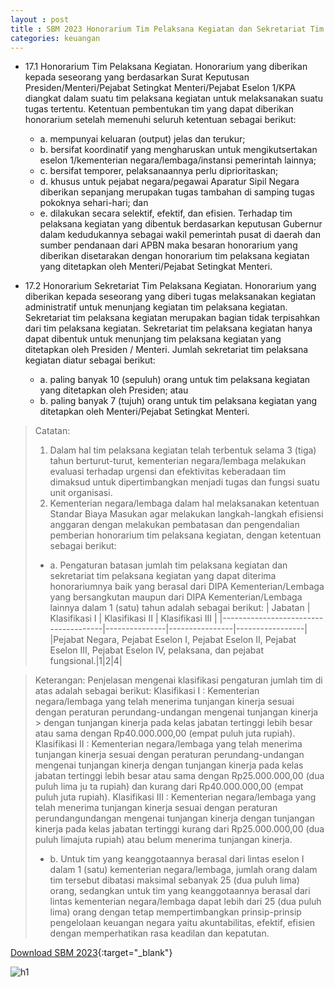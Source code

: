 ```yaml
---
layout : post
title : SBM 2023 Honorarium Tim Pelaksana Kegiatan dan Sekretariat Tim Pelaksana Kegiatan
categories: keuangan
---
```


- 17.1 Honorarium Tim Pelaksana Kegiatan. Honorarium yang diberikan kepada seseorang yang berdasarkan Surat Keputusan Presiden/Menteri/Pejabat Setingkat Menteri/Pejabat Eselon 1/KPA diangkat dalam suatu tim pelaksana kegiatan untuk melaksanakan suatu tugas tertentu. Ketentuan pembentukan tim yang dapat diberikan honorarium setelah memenuhi seluruh ketentuan sebagai berikut:
   - a. mempunyai keluaran (output) jelas dan terukur;
   - b. bersifat koordinatif yang mengharuskan untuk mengikutsertakan eselon 1/kementerian negara/lembaga/instansi pemerintah lainnya;
   - c. bersifat temporer, pelaksanaannya perlu diprioritaskan;
   - d. khusus untuk pejabat negara/pegawai Aparatur Sipil Negara diberikan sepanjang merupakan tugas tambahan di samping tugas pokoknya sehari-hari; dan
   - e. dilakukan secara selektif, efektif, dan efisien.
Terhadap tim pelaksana kegiatan yang dibentuk berdasarkan keputusan Gubernur dalam kedudukannya sebagai wakil pemerintah pusat di daerah dan sumber pendanaan dari APBN maka besaran honorarium yang diberikan disetarakan dengan honorarium tim pelaksana kegiatan yang ditetapkan oleh Menteri/Pejabat Setingkat Menteri.

- 17.2 Honorarium Sekretariat Tim Pelaksana Kegiatan. Honorarium yang diberikan kepada seseorang yang diberi tugas melaksanakan kegiatan administratif untuk menunjang kegiatan tim pelaksana kegiatan. Sekretariat tim pelaksana kegiatan merupakan bagian tidak terpisahkan dari tim pelaksana kegiatan. Sekretariat tim pelaksana kegiatan hanya dapat dibentuk untuk menunjang tim pelaksana kegiatan yang ditetapkan oleh Presiden / Menteri. Jumlah sekretariat tim pelaksana kegiatan diatur sebagai berikut:
   - a. paling banyak 10 (sepuluh) orang untuk tim pelaksana kegiatan yang ditetapkan oleh Presiden; atau
   - b. paling banyak 7 (tujuh) orang untuk tim pelaksana kegiatan yang ditetapkan oleh Menteri/Pejabat Setingkat Menteri.
> Catatan:
> 1. Dalam hal tim pelaksana kegiatan telah terbentuk selama 3 (tiga) tahun berturut-turut, kementerian negara/lembaga melakukan evaluasi terhadap urgensi dan efektivitas keberadaan tim dimaksud untuk dipertimbangkan menjadi tugas dan fungsi suatu unit organisasi.
> 2. Kementerian negara/lembaga dalam hal melaksanakan ketentuan Standar Biaya Masukan agar melakukan langkah-langkah efisiensi anggaran dengan melakukan pembatasan dan pengendalian pemberian honorarium tim pelaksana kegiatan, dengan ketentuan sebagai berikut:
>   - a. Pengaturan batasan jumlah tim pelaksana kegiatan dan sekretariat tim pelaksana kegiatan yang dapat diterima honorariumnya baik yang berasal dari DIPA Kementerian/Lembaga yang bersangkutan maupun dari DIPA Kementerian/Lembaga lainnya dalam 1 (satu) tahun adalah sebagai berikut:
| Jabatan                              | Klasifikasi I | Klasifikasi II | Klasifikasi III |
|--------------------------------------|---------------|----------------|-----------------|
|Pejabat Negara, Pejabat Eselon I, Pejabat Eselon II, Pejabat Eselon III, Pejabat Eselon IV, pelaksana, dan pejabat fungsional.|1|2|4|

> Keterangan:
> Penjelasan mengenai klasifikasi pengaturan jumlah tim di atas adalah sebagai berikut:
> Klasifikasi I : Kementerian negara/lembaga yang telah menerima tunjangan kinerja sesuai dengan peraturan perundang-undangan mengenai tunjangan kinerja > dengan tunjangan kinerja pada kelas jabatan tertinggi lebih besar atau sama dengan Rp40.000.000,00 (empat puluh juta rupiah). 
> Klasifikasi II : Kementerian negara/lembaga yang telah menerima tunjangan kinerja sesuai dengan peraturan perundang-undangan mengenai tunjangan kinerja dengan tunjangan kinerja pada kelas jabatan tertinggi lebih besar atau sama dengan Rp25.000.000,00 (dua puluh lima ju ta rupiah) dan kurang dari Rp40.000.000,00 (empat puluh juta rupiah).
> Klasifikasi III : Kementerian negara/lembaga yang telah menerima tunjangan kinerja sesuai dengan peraturan perundangundangan mengenai tunjangan kinerja dengan tunjangan kinerja pada kelas jabatan tertinggi kurang dari Rp25.000.000,00 (dua puluh limajuta rupiah) atau belum menerima tunjangan kinerja.
>   - b. Untuk tim yang keanggotaannya berasal dari lintas eselon I dalam 1 (satu) kementerian negara/lembaga, jumlah orang dalam tim tersebut dibatasi maksimal sebanyak 25 (dua puluh lima) orang, sedangkan untuk tim yang keanggotaannya berasal dari lintas kementerian negara/lembaga dapat lebih dari 25 (dua puluh lima) orang dengan tetap mempertimbangkan prinsip-prinsip pengelolaan keuangan negara yaitu akuntabilitas, efektif, efisien dengan memperhatikan rasa keadilan dan kepatutan.

[Download SBM 2023](https://firebasestorage.googleapis.com/v0/b/geotag-b7d33.appspot.com/o/SBM_2023.pdf?alt=media&token=228220bb-e660-47cd-bb6f-ef614ad11018){:target="_blank"}

![h1](https://firebasestorage.googleapis.com/v0/b/geotag-b7d33.appspot.com/o/SBM_2023_page-0016.jpg?alt=media&token=159dab33-659d-479f-b19c-393d32f893bf)